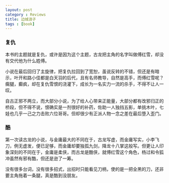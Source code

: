 ```yaml
---
layout: post
category : Reviews
title: 边城浪子
tags : [book]
---
```





  
  

### 复仇

本书的主题就是复仇，或许是因为这个主题，古龙把主角的名字叫做傅红雪，却没有交代他为什么姓傅。

小说在最后回归了主旋律，把复仇拉回到了宽恕，虽说反转的不错，但还是有暗示，叶开和路小佳都是白天羽的后代，且有名师教导，自然是高手，而傅红雪呢？瘸腿，癫疯，却在复仇雪恨的浇灌下，成长为一名实力一流的杀手，不得不让人一叹。

自古正邪不两立，而大部分小说，为了给人心带来正能量，大部分都有改邪归正的桥段，但不得不说，恨确实是一剂很好的补药，佐助一人独挡五影，单挑木叶，七娃也几乎一己之力击败六位哥哥。但却很少有正派人物一念之差在最后堕入歪门。

### 酷 ###

第一次读古龙的小说，与金庸最大的不同在于，古龙写虚，而金庸写实，小李飞刀，例无虚发，便已足够，而金庸却要独孤九剑，降龙十八掌这般写。但更让人印象深刻的不同在于，金庸是柔侠，而古龙是酷侠，就傅红雪这个角色，杨过和令狐冲虽然有邪有酷，但还是逊了一筹。

没有很多台词，没有很多招式，出招时只能看见刀柄，使的是一把全黑的刀，还非要主角拖着一条腿，真是酷到没朋友。


